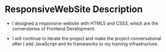 # ResponsiveWebSite Description

- I designed a responsive website with HTML5 and CSS3, which are the cornerstones of Frontend Development.

- I will continue to iterate the project and make the project conversational after I add JavaScript and its frameworks to my training infrastructure.
